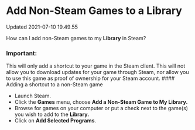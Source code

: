 # Add Non-Steam Games to a Library
Updated 2021-07-10 19.49.55

How can I add non-Steam games to my **Library** in Steam?  
  
  ### Important:
This will only add a shortcut to your game in the Steam client. This will not allow you to download updates for your game through Steam, nor allow you to use this game as proof of ownership for your Steam account.  #### Adding a shortcut to a non-Steam game

* Launch Steam.
* Click the **Games** menu, choose **Add a Non-Steam Game to My Library.**
* Browse for games on your computer or put a check next to the game(s) you wish to add to the **Library.**
* Click on **Add Selected Programs**.